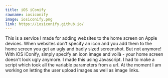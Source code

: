 ```yaml
---
title: iOS iConify
rawname: iosiconify
image: iosiconify.png
link: https://iosiconify.github.io/
---
```


This is a service I made for adding websites to the home screen on Apple devices. When websites don't specify an icon and you add them to the home screen you get an ugly and badly sized screenshot. But not anymore! With iOS iConify, simply specify an icon image and voilà - your home screen doesn't look ugly anymore. I made this using Javascript. I had to make a script which took all the variable parameters from a url. At the moment I am working on letting the user upload images as well as image links.